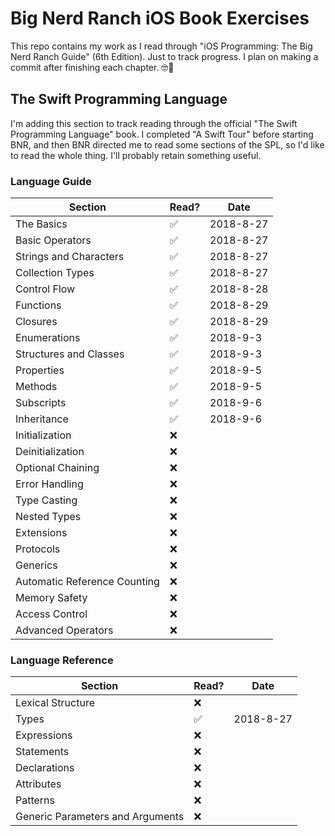 # Big Nerd Ranch iOS Book Exercises

This repo contains my work as I read through "iOS Programming: The Big Nerd Ranch Guide" (6th Edition). Just to track progress. I plan on making a commit after finishing each chapter. 🤓📖

## The Swift Programming Language
I'm adding this section to track reading through the official "The Swift Programming Language" book. I completed "A Swift Tour" before starting BNR, and then BNR directed me to read some sections of the SPL, so I'd like to read the whole thing. I'll probably retain something useful.

### Language Guide
| Section | Read? | Date |
| ------- | ----- | ---- |
| The Basics | ✅ | 2018-8-27 |
| Basic Operators | ✅ | 2018-8-27 |
| Strings and Characters | ✅ | 2018-8-27 |
| Collection Types | ✅ | 2018-8-27 |
| Control Flow | ✅ | 2018-8-28 |
| Functions | ✅ | 2018-8-29 |
| Closures | ✅ | 2018-8-29 |
| Enumerations | ✅ | 2018-9-3 |
| Structures and Classes | ✅ | 2018-9-3 |
| Properties | ✅ | 2018-9-5 |
| Methods | ✅ | 2018-9-5 |
| Subscripts | ✅ | 2018-9-6 |
| Inheritance | ✅ | 2018-9-6 |
| Initialization | ❌ | |
| Deinitialization | ❌ | |
| Optional Chaining | ❌ | |
| Error Handling | ❌ | |
| Type Casting | ❌ | |
| Nested Types | ❌ | |
| Extensions | ❌ | |
| Protocols | ❌ | |
| Generics | ❌ | |
| Automatic Reference Counting | ❌ | |
| Memory Safety | ❌ | |
| Access Control | ❌ | |
| Advanced Operators | ❌ | |

### Language Reference
| Section | Read? | Date |
| ------- | ----- | ---- |
| Lexical Structure | ❌ | |
| Types | ✅ | 2018-8-27 |
| Expressions | ❌ | |
| Statements | ❌ | |
| Declarations | ❌ | |
| Attributes | ❌ | |
| Patterns | ❌ | |
| Generic Parameters and Arguments | ❌ | |
